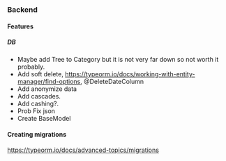 ### Backend

#### Features

##### DB

- Maybe add Tree to Category but it is not very far down so not worth it probably.
- Add soft delete, https://typeorm.io/docs/working-with-entity-manager/find-options, @DeleteDateColumn
- Add anonymize data
- Add cascades.
- Add cashing?.
- Prob Fix json
- Create BaseModel

#### Creating migrations

https://typeorm.io/docs/advanced-topics/migrations
